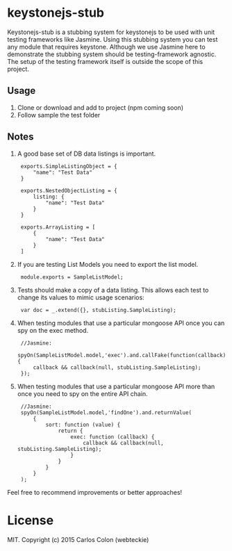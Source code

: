 # keystonejs-stub
Keystonejs-stub is a stubbing system for keystonejs to be used with unit testing frameworks like Jasmine.  Using this
stubbing system you can test any module that requires keystone.  Although we use Jasmine here to demonstrate the
stubbing system should be testing-framework agnostic.  The setup of the testing framework itself is outside the scope
of this project.

## Usage
1. Clone or download and add to project (npm coming soon)
2. Follow sample the test folder

## Notes
1. A good base set of DB data listings is important.

        exports.SimpleListingObject = {
            "name": "Test Data"
        }

        exports.NestedObjectListing = {
            listing: {
                "name": "Test Data"
            }
        }

        exports.ArrayListing = [
            {
                "name": "Test Data"
            }
        ]

2. If you are testing List Models you need to export the list model.

        module.exports = SampleListModel;

3. Tests should make a copy of a data listing.  This allows each test to change its values to mimic usage scenarios:

        var doc = _.extend({}, stubListing.SampleListing);

4. When testing modules that use a particular mongoose API once you can spy on the exec method.

        //Jasmine:
        spyOn(SampleListModel.model,'exec').and.callFake(function(callback){
            callback && callback(null, stubListing.SampleListing);
        });

5. When testing modules that use a particular mongoose API more than once you need to spy  on the entire API chain.

        //Jasmine:
        spyOn(SampleListModel.model,'findOne').and.returnValue(
            {
                sort: function (value) {
                    return {
                        exec: function (callback) {
                            callback && callback(null, stubListing.SampleListing);
                        }
                    }
                }
            }
        );



Feel free to recommend improvements or better approaches!


# License

MIT. Copyright (c) 2015 Carlos Colon (webteckie)
